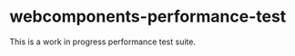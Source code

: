 webcomponents-performance-test
==============================

This is a work in progress performance test suite.
